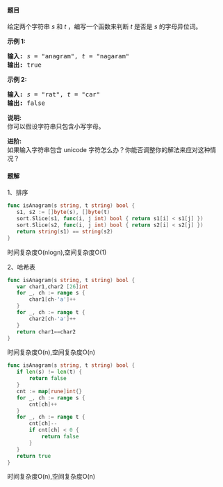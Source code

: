#### 题目
<p>给定两个字符串 <em>s</em> 和 <em>t</em> ，编写一个函数来判断 <em>t</em> 是否是 <em>s</em> 的字母异位词。</p>

<p><strong>示例&nbsp;1:</strong></p>

<pre><strong>输入:</strong> <em>s</em> = &quot;anagram&quot;, <em>t</em> = &quot;nagaram&quot;
<strong>输出:</strong> true
</pre>

<p><strong>示例 2:</strong></p>

<pre><strong>输入:</strong> <em>s</em> = &quot;rat&quot;, <em>t</em> = &quot;car&quot;
<strong>输出: </strong>false</pre>

<p><strong>说明:</strong><br>
你可以假设字符串只包含小写字母。</p>

<p><strong>进阶:</strong><br>
如果输入字符串包含 unicode 字符怎么办？你能否调整你的解法来应对这种情况？</p>


 #### 题解
 1、排序
 ```go
func isAnagram(s string, t string) bool {
	s1, s2 := []byte(s), []byte(t)
	sort.Slice(s1, func(i, j int) bool { return s1[i] < s1[j] })
	sort.Slice(s2, func(i, j int) bool { return s2[i] < s2[j] })
	return string(s1) == string(s2)
}
```
 时间复杂度O(nlogn),空间复杂度O(1)
 
 2、哈希表
 ```go
func isAnagram(s string, t string) bool {
	var char1,char2 [26]int
	for _, ch := range s {
		char1[ch-'a']++
	}
	for _, ch := range t {
		char2[ch-'a']++
	}
	return char1==char2
}
```
 时间复杂度O(n),空间复杂度O(n)
 
 ```go
func isAnagram(s string, t string) bool {
	if len(s) != len(t) {
		return false
	}
	cnt := map[rune]int{}
	for _, ch := range s {
		cnt[ch]++
	}
	for _, ch := range t {
		cnt[ch]--
		if cnt[ch] < 0 {
			return false
		}
	}
	return true
}
```
 时间复杂度O(n),空间复杂度O(n)